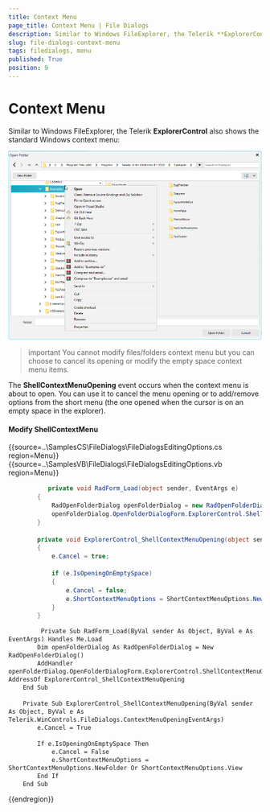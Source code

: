 ```yaml
---
title: Context Menu
page_title: Context Menu | File Dialogs
description: Similar to Windows FileExplorer, the Telerik **ExplorerControl** also shows the standard Windows context menu
slug: file-dialogs-context-menu
tags: filedialogs, menu
published: True
position: 9 
---
```


# Context Menu

Similar to Windows FileExplorer, the Telerik **ExplorerControl** also shows the standard Windows context menu:

![file-dialogs-context-menu 001](images/file-dialogs-context-menu001.png)

>important You cannot modify files/folders context menu but you can choose to cancel its opening or modify the empty space context menu items.

The **ShellContextMenuOpening** event occurs when the context menu is about to open. You can use it to cancel the menu opening or to add/remove options from the short menu (the one opened when the cursor is on an empty space in the explorer).


#### Modify ShellContextMenu

{{source=..\SamplesCS\FileDialogs\FileDialogsEditingOptions.cs region=Menu}}
{{source=..\SamplesVB\FileDialogs\FileDialogsEditingOptions.vb region=Menu}}

````C#
           private void RadForm_Load(object sender, EventArgs e)
        {
            RadOpenFolderDialog openFolderDialog = new RadOpenFolderDialog();
            openFolderDialog.OpenFolderDialogForm.ExplorerControl.ShellContextMenuOpening += ExplorerControl_ShellContextMenuOpening;
        }

        private void ExplorerControl_ShellContextMenuOpening(object sender, Telerik.WinControls.FileDialogs.ContextMenuOpeningEventArgs e)
        {
            e.Cancel = true;

            if (e.IsOpeningOnEmptySpace)
            {
                e.Cancel = false;
                e.ShortContextMenuOptions = ShortContextMenuOptions.NewFolder | ShortContextMenuOptions.View;
            }
        }     

````
````VB.NET
	     Private Sub RadForm_Load(ByVal sender As Object, ByVal e As EventArgs) Handles Me.Load
        Dim openFolderDialog As RadOpenFolderDialog = New RadOpenFolderDialog()
        AddHandler openFolderDialog.OpenFolderDialogForm.ExplorerControl.ShellContextMenuOpening, AddressOf ExplorerControl_ShellContextMenuOpening
    End Sub

    Private Sub ExplorerControl_ShellContextMenuOpening(ByVal sender As Object, ByVal e As Telerik.WinControls.FileDialogs.ContextMenuOpeningEventArgs)
        e.Cancel = True

        If e.IsOpeningOnEmptySpace Then
            e.Cancel = False
            e.ShortContextMenuOptions = ShortContextMenuOptions.NewFolder Or ShortContextMenuOptions.View
        End If
    End Sub

````

{{endregion}}

